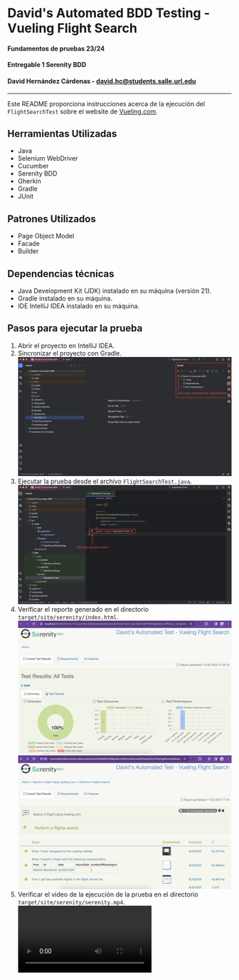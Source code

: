 # David's Automated BDD Testing - Vueling Flight Search

#### Fundamentos de pruebas 23/24
#### Entregable 1 Serenity BDD
#### David Hernández Cárdenas - [david.hc@students.salle.url.edu](david.hc@students.salle.url.edu)

---

Este README proporciona instrucciones acerca de la ejecución del `FlightSearchTest` sobre el website de [Vueling.com](https://www.vueling.com/).

## Herramientas Utilizadas

- Java
- Selenium WebDriver
- Cucumber
- Serenity BDD
- Gherkin
- Gradle
- JUnit

## Patrones Utilizados
- Page Object Model
- Facade
- Builder

## Dependencias técnicas

- Java Development Kit (JDK) instalado en su máquina (versión 21).
- Gradle instalado en su máquina.
- IDE IntelliJ IDEA instalado en su máquina.

## Pasos para ejecutar la prueba

1. Abrir el proyecto en IntelliJ IDEA.
2. Sincronizar el proyecto con Gradle.
![GradleSync.png](public%2FGradleSync.png)
3. Ejecutar la prueba desde el archivo `FlightSearchTest.java`.
![TestExecution.png](public%2FTestExecution.png)
4. Verificar el reporte generado en el directorio `target/site/serenity/index.html`.
![Report1.png](public%2FReport1.png)
![Report2.png](public%2FReport2.png)
5. Verificar el video de la ejecución de la prueba en el directorio `target/site/serenity/serenity.mp4`.
![TestExecution.mp4](public%2FTestExecution.mp4)
